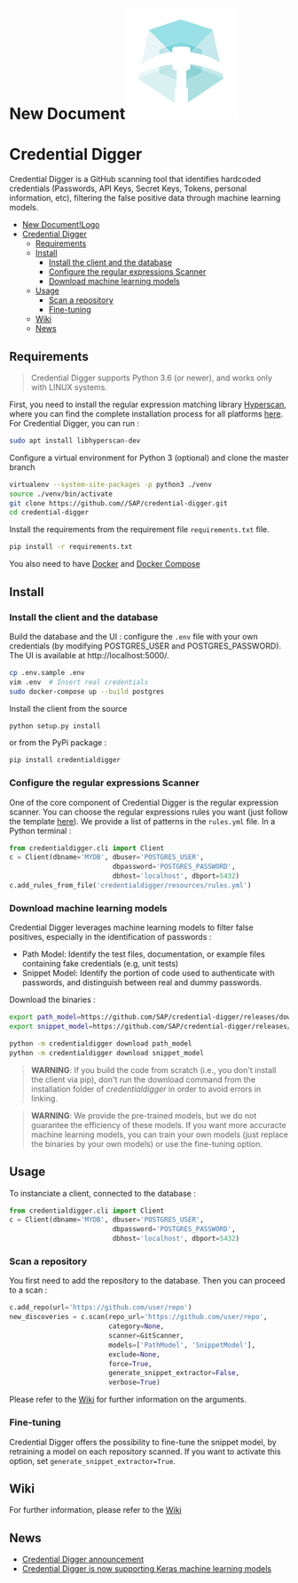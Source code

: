 
# New Document![Logo](github_assets/Logo-CD-Mint_48.png)


# Credential Digger

Credential Digger is a GitHub scanning tool that identifies hardcoded credentials (Passwords, API Keys, Secret Keys, Tokens, personal information, etc), filtering the false positive data through machine learning models.

- [New Document!Logo](#new-documentimg-srcgithub_assetslogo-cd-mint_48png-altlogo)
- [Credential Digger](#credential-digger)
  - [Requirements](#requirements)
  - [Install](#install)
    - [Install the client and the database](#install-the-client-and-the-database)
    - [Configure the regular expressions Scanner](#configure-the-regular-expressions-scanner)
    - [Download machine learning models](#download-machine-learning-models)
  - [Usage](#usage)
    - [Scan a repository](#scan-a-repository)
    - [Fine-tuning](#fine-tuning)
  - [Wiki](#wiki)
  - [News](#news)



## Requirements

> Credential Digger supports Python 3.6 (or newer), and works only with LINUX systems.

First, you need to install the regular expression matching library [Hyperscan]([https://github.com/intel/hyperscan](https://github.com/intel/hyperscan)), where you can find the complete installation process for all platforms [here]([https://github.com/intel/hyperscan](https://github.com/intel/hyperscan)). For Credential Digger, you can run :

```bash
sudo apt install libhyperscan-dev
```
Configure a virtual environment for Python 3 (optional) and clone the master branch
```bash
virtualenv --system-site-packages -p python3 ./venv
source ./venv/bin/activate
git clone https://github.com//SAP/credential-digger.git
cd credential-digger
```
Install the requirements from the requirement file `requirements.txt` file.

```bash
pip install -r requirements.txt
```

You also need to have [Docker]([https://docs.docker.com/engine/install/](https://docs.docker.com/engine/install/)) and [Docker Compose]([https://docs.docker.com/compose/install/](https://docs.docker.com/compose/install/))

## Install

### Install the client and the database

Build the database and the UI : configure the `.env` file with your own credentials (by modifying POSTGRES_USER and POSTGRES_PASSWORD). The UI is available at http://localhost:5000/.

```bash
cp .env.sample .env
vim .env  # Insert real credentials
sudo docker-compose up --build postgres
```

Install the client from the source

```bash
python setup.py install
```
or from the PyPi package :
```bash
pip install credentialdigger
```
### Configure the regular expressions Scanner

One of the core component of Credential Digger is the regular expression scanner. You can choose the regular expressions rules you want (just follow the template [here](https://github.com/SAP/credential-digger/blob/master/resources/rules.yml)). We provide a list of patterns in the `rules.yml` file. In a Python terminal :

```python
from credentialdigger.cli import Client
c = Client(dbname='MYDB', dbuser='POSTGRES_USER',
						  dbpassword='POSTGRES_PASSWORD',
						  dbhost='localhost', dbport=5432)
c.add_rules_from_file('credentialdigger/resources/rules.yml')
```


### Download machine learning models

Credential Digger leverages machine learning models to filter false positives, especially in the identification of passwords :

- Path Model: Identify the test files, documentation, or example files containing fake credentials (e.g, unit tests)
- Snippet Model: Identify the portion of code used to authenticate with passwords, and distinguish between real and dummy passwords.

Download the binaries :

```bash
export path_model=https://github.com/SAP/credential-digger/releases/download/PM-v1.0.1/path_model-1.0.1.tar.gz
export snippet_model=https://github.com/SAP/credential-digger/releases/download/SM-v1.0.0/snippet_model-1.0.0.tar.gz
```
```bash
python -m credentialdigger download path_model
python -m credentialdigger download snippet_model
```

> **WARNING**: If you build the code from scratch (i.e., you don't install the client via
pip), don't run the download command from the installation folder of
_credentialdigger_ in order to avoid errors in linking.

> **WARNING**: We provide the pre-trained models, but we do not guarantee the efficiency of these models. If you want more accuracte machine learning models, you can train your own models (just replace the binaries by your own models) or use the fine-tuning option.


## Usage

To instanciate a client, connected to the database :

```python
from credentialdigger.cli import Client
c = Client(dbname='MYDB', dbuser='POSTGRES_USER',
						  dbpassword='POSTGRES_PASSWORD',
						  dbhost='localhost', dbport=5432)
```
### Scan a repository

You first need to add the repository to the database. Then you can proceed to a scan :

```python
c.add_repo(url='https://github.com/user/repo')
new_discoveries = c.scan(repo_url='https://github.com/user/repo',
                         category=None,
                         scanner=GitScanner,
                         models=['PathModel', 'SnippetModel'],
                         exclude=None,
                         force=True,
                         generate_snippet_extractor=False,
                         verbose=True)
```
Please refer to the [Wiki](https://github.com/SAP/credential-digger/wiki) for further information on the arguments.

### Fine-tuning

Credential Digger offers the possibility to fine-tune the snippet model, by retraining a model on each repository scanned. If you want to activate this option, set `generate_snippet_extractor=True`.


## Wiki
For further information, please refer to the [Wiki](https://github.com/SAP/credential-digger/wiki) 


## News
- [Credential Digger announcement](https://blogs.sap.com/2020/06/23/credential-digger-using-machine-learning-to-identify-hardcoded-credentials-in-github) 
- [Credential Digger is now supporting Keras machine learning models](https://github.com/SAP/credential-digger/tree/keras_models)